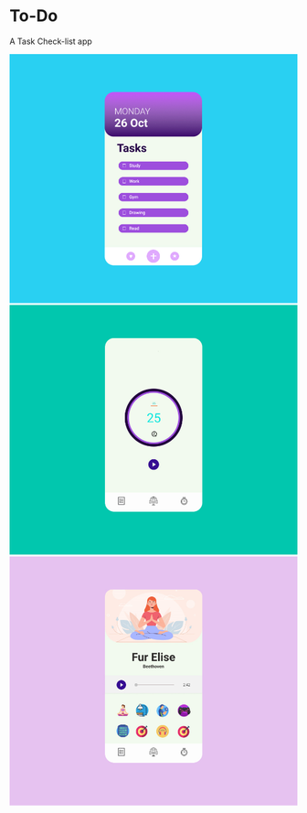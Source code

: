 # To-Do

A Task Check-list app


![](Todo_ui.jpg?raw=true)
![](countdown_UI.jpg?raw=true)
![](podcast_Ui.jpg?raw=true)
